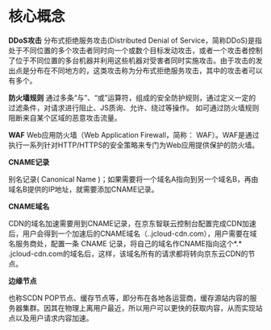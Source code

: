 # 核心概念

**DDoS攻击**
分布式拒绝服务攻击(Distributed Denial of Service，简称DDoS)是指处于不同位置的多个攻击者同时向一个或数个目标发动攻击，或者一个攻击者控制了位于不同位置的多台机器并利用这些机器对受害者同时实施攻击。由于攻击的发出点是分布在不同地方的，这类攻击称为分布式拒绝服务攻击，其中的攻击者可以有多个。

**防火墙规则**
通过多条“与”、“或”运算符，组成的安全防护规则，通过定义一定的过滤条件，对请求进行阻止、JS质询、允许、绕过等操作。
如可通过防火墙规则阻断来自某个区域的恶意攻击流量。

**WAF**
Web应用防火墙（Web Application Firewall，简称： WAF）。WAF是通过执行一系列针对HTTP/HTTPS的安全策略来专门为Web应用提供保护的防火墙。

**CNAME记录**

别名记录( Canonical Name )；如果需要将一个域名A指向到另一个域名B，再由域名B提供的IP地址，就需要添加CNAME记录。

**CNAME域名**

CDN的域名加速需要用到CNAME记录，在京东智联云控制台配置完成CDN加速后，用户会得到一个加速后的CNAME域名（*.*.jcloud-cdn.com），用户需要在域名服务商处，配置一条 CNAME 记录，将自己的域名作CNAME指向这个*.* .jcloud-cdn.com的域名后，这样，该域名所有的请求都将转向京东云CDN的节点。

**边缘节点**

也称SCDN POP节点、缓存节点等，即分布在各地各运营商，缓存源站内容的服务器集群。因其在物理上离用户最近，所以用户可以更快的获取内容，从而实现站点以及用户请求内容加速。
